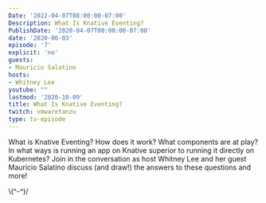 ```yaml
---
Date: '2022-04-07T08:00:00-07:00'
Description: What Is Knative Eventing?
PublishDate: '2020-04-07T00:00:00-07:00'
date: '2020-06-03'
episode: '7'
explicit: 'no'
guests:
- Mauricio Salatino
hosts:
- Whitney Lee
youtube: ""
lastmod: '2020-10-09'
title: What Is Knative Eventing?
twitch: vmwaretanzu
type: tv-episode
---
```


What is Knative Eventing? How does it work? What components are at play? In what ways is running an 
app on Knative superior to running it directly on Kubernetes?  Join in the conversation as host 
Whitney Lee and her guest Mauricio Salatino discuss (and draw!) the answers to these questions and more!


\\(^-^)/
